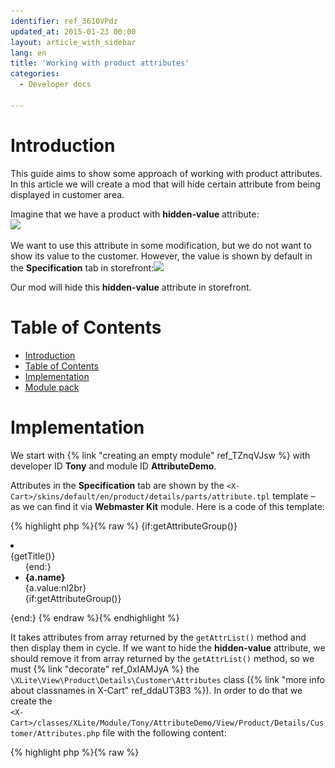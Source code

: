 ```yaml
---
identifier: ref_3610VPdz
updated_at: 2015-01-23 00:00
layout: article_with_sidebar
lang: en
title: 'Working with product attributes'
categories:
  - Developer docs

---
```



# Introduction

This guide aims to show some approach of working with product attributes. In this article we will create a mod that will hide certain attribute from being displayed in customer area.

Imagine that we have a product with **hidden-value** attribute:  
![]({{site.baseurl}}/attachments/8225478/8356216.png)

We want to use this attribute in some modification, but we do not want to show its value to the customer. However, the value is shown by default in the **Specification** tab in storefront:![]({{site.baseurl}}/attachments/8225478/8356217.png)

Our mod will hide this **hidden-value** attribute in storefront.

# Table of Contents

*   [Introduction](#introduction)
*   [Table of Contents](#table-of-contents)
*   [Implementation](#implementation)
*   [Module pack](#module-pack)

# Implementation

We start with {% link "creating an empty module" ref_TZnqVJsw %} with developer ID **Tony** and module ID **AttributeDemo**.

Attributes in the **Specification** tab are shown by the `<X-Cart>/skins/default/en/product/details/parts/attribute.tpl` template – as we can find it via **Webmaster Kit** module. Here is a code of this template:

{% highlight php %}{% raw %}
{if:getAttributeGroup()}
<li><div class="head-h3">{getTitle()}</div>
  <ul>
{end:}
<li FOREACH="getAttrList(),a">
  <div><strong>{a.name}</strong></div>
  <span class="{a.class}">{a.value:nl2br}</span>
</li>
{if:getAttributeGroup()}
  </ul>
</li>
{end:}
{% endraw %}{% endhighlight %}

It takes attributes from array returned by the `getAttrList()` method and then display them in cycle. If we want to hide the **hidden-value** attribute, we should remove it from array returned by the `getAttrList()` method, so we must {% link "decorate" ref_0xIAMJyA %} the `\XLite\View\Product\Details\Customer\Attributes` class ({% link "more info about classnames in X-Cart" ref_ddaUT3B3 %}). In order to do that we create the  
`<X-Cart>/classes/XLite/Module/Tony/AttributeDemo/View/Product/Details/Customer/Attributes.php` file with the following content: 

{% highlight php %}{% raw %}
<?php
// vim: set ts=4 sw=4 sts=4 et:

namespace XLite\Module\Tony\AttributeDemo\View\Product\Details\Customer;

/**
 * Product attributes
 */
abstract class Attributes extends \XLite\View\Product\Details\Customer\Attributes implements \XLite\Base\IDecorator
{
    public function getAttrList()
    {
        $attributes = parent::getAttrList();
        $return = array();

        foreach ($attributes as $attr) {
            if (strtoupper($attr['name']) != 'HIDDEN-VALUE') {
                $return[] = $attr;
            }
        }

        return $return;
    }
}
{% endraw %}{% endhighlight %}

We simply take attributes returned by parent class' `getAttrList()` method as array, walk through this array and if attribute's name is not **hidden-value**, then this attribute will be put into `$return` array.

That is it. Now we need to re-deploy the store and check the results in storefront. If we open the same product's details page, we will not see the **hidden-value** attribute there, although it exists in admin area. ![]({{site.baseurl}}/attachments/8225478/8356218.png)

# Module pack

You can download this module example from here: [https://dl.dropboxusercontent.com/u/23858825/Tony-AttributeDemo-v5_1_0.tar](https://dl.dropboxusercontent.com/u/23858825/Tony-AttributeDemo-v5_1_0.tar)

## Attachments:

![](images/icons/bullet_blue.gif) [hidden-value-attribute-admin.png]({{site.baseurl}}/attachments/8225478/8356216.png) (image/png)  
![](images/icons/bullet_blue.gif) [hidden-value-customer.png]({{site.baseurl}}/attachments/8225478/8356217.png) (image/png)  
![](images/icons/bullet_blue.gif) [no-hidden-value-customer.png]({{site.baseurl}}/attachments/8225478/8356218.png) (image/png)